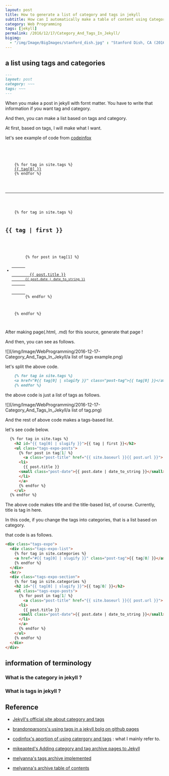 ```yaml
---
layout: post
title: How to generate a list of category and tags in jekyll
subtitle: How can I automatically make a table of content using Category and Tags ?
category: Web Programming
tags: [jekyll]
permalink: /2016/12/17/Category_And_Tags_In_Jekyll/
bigimg: 
  - "/img/Image/BigImages/stanford_dish.jpg" : "Stanford Dish, CA (2016)"
---
```


## a list using tags and categories
  
```markdown
---
layout: post
category: ~~~
tags: ~~~
---
```

   When you make a post in jekyll with fornt matter. You have to write that information if you want tag and category. 
   
   And then, you can make a list based on tags and category. 
   
   At first, based on tags, I will make what I want. 
   
   let's see example of code from [codeinfox](http://codinfox.github.io/blog/tags/)
   
<pre><code>
<div class="tags-expo">
  <div class="tags-expo-list">
    {% for tag in site.tags %}
    <a href="#{{ tag[0] | slugify }}" class="post-tag">{{ tag[0] }}</a>
    {% endfor %}
  </div>
  <hr/>
  <div class="tags-expo-section">
    {% for tag in site.tags %}
    <h2 id="{{ tag[0] | slugify }}">{{ tag | first }}</h2>
    <ul class="tags-expo-posts">
      {% for post in tag[1] %}
        <a class="post-title" href="{{ site.baseurl }}{{ post.url }}">
      <li>
        {{ post.title }}
      <small class="post-date">{{ post.date | date_to_string }}</small>
      </li>
      </a>
      {% endfor %}
    </ul>
    {% endfor %}
  </div>
</div></code></pre>
   
  After making page(.html, .md) for this source, generate that page !
  
  And then, you can see as follows. 
  
  ![](/img/Image/WebProgramming/2016-12-17-Category_And_Tags_In_Jekyll/a list of tags example.png)

  let's split the above code.
 
```markdown
    {% for tag in site.tags %}
    <a href="#{{ tag[0] | slugify }}" class="post-tag">{{ tag[0] }}</a>
    {% endfor %}
```
   the above code is just a list of tags as follows. 
  
  ![](/img/Image/WebProgramming/2016-12-17-Category_And_Tags_In_Jekyll/a list of tag.png)
  
  And the rest of above code makes a tags-based list. 
  
  let's see code below. 
  
```markdown
  {% for tag in site.tags %}
    <h2 id="{{ tag[0] | slugify }}">{{ tag | first }}</h2>
    <ul class="tags-expo-posts">
      {% for post in tag[1] %}
        <a class="post-title" href="{{ site.baseurl }}{{ post.url }}">
      <li>
        {{ post.title }}
      <small class="post-date">{{ post.date | date_to_string }}</small>
      </li>
      </a>
      {% endfor %}
    </ul>
  {% endfor %}
```
  
  The above code makes title and the title-based list, of course. Currently,  title is tag in here. 
  
  In this code, if you change the tags into categories, that is a list based on category. 
  
  that code is as follows. 
  
```markdown
<div class="tags-expo">
  <div class="tags-expo-list">
    {% for tag in site.categories %}
    <a href="#{{ tag[0] | slugify }}" class="post-tag">{{ tag[0] }}</a>
    {% endfor %}
  </div>
  <hr/>
  <div class="tags-expo-section">
    {% for tag in site.categories %}
    <h2 id="{{ tag[0] | slugify }}">{{ tag[0] }}</h2>
    <ul class="tags-expo-posts">
      {% for post in tag[1] %}
        <a class="post-title" href="{{ site.baseurl }}{{ post.url }}">
      <li>
        {{ post.title }}
      <small class="post-date">{{ post.date | date_to_string }}</small>
      </li>
      </a>
      {% endfor %}
    </ul>
    {% endfor %}
  </div>
</div>
```
  

## information of terminology

### What is the category in jekyll ?



### What is tags in jekyll ?




## Reference

  - [Jekyll's official site about category and tags](https://jekyllrb.com/docs/frontmatter/#predefined-variables-for-posts)
  
  - [brandonparsons's using tags in a jekyll bolg on github pages](https://blog.brandonparsons.me/2015-using-tags-in-a-jekyll-blog-on-github-pages)
  
  - [codinfox's aportion of using catergory and tags](https://codinfox.github.io/dev/2015/03/06/use-tags-and-categories-in-your-jekyll-based-github-pages/) : what I mainly refer to.
      
  - [mikeapted's Adding category and tag archive pages to Jekyll](https://www.mikeapted.com/jekyll/2015/12/30/category-and-tag-archives-in-jekyll-no-plugins/)
  
  - [melyanna's tags archive implemented](https://melyanna.github.io/2016-02-15-tags/)
  
  - [melyanna's archive table of contents](https://melyanna.github.io/toc/)
